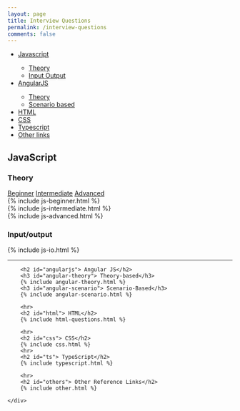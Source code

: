 ```yaml
---
layout: page 
title: Interview Questions 
permalink: /interview-questions 
comments: false
---
```

<div class="row justify-content-between">
    <div class="col-md-4">
        <div class="sticky-top sticky-top-80">
            <ul class="interview-sticky-menu">
                <li><a href="#js">Javascript</a></li>
                <ul class="interview-sticky-menu">
                    <li><a href="#js-theory">Theory</a></li>
                    <li><a href="#js-io">Input Output</a></li>
                </ul>
                <li><a href="#angularjs">AngularJS</a></li>
                <ul class="interview-sticky-menu">
                    <li><a href="#angular-theory">Theory</a></li>
                    <li><a href="#angular-scenario">Scenario based</a></li>
                </ul>
                <li><a href="#html">HTML</a></li>
                <li><a href="#css">CSS</a></li>
                <li><a href="#ts">Typescript</a></li>
                <li><a href="#others">Other links</a></li>
            </ul>
        </div>
    </div>
    <div class="col-md-8 pr-5">
        <h2 id="js">JavaScript</h2>
        <h3 id="js-theory">Theory</h3>
        <nav>
            <div class="nav nav-tabs" id="nav-tab" role="tablist">
                <a class="nav-item nav-link active" id="nav-home-tab" data-toggle="tab" href="#nav-b" role="tab"
                   aria-controls="nav-b" aria-selected="true">Beginner</a>
                <a class="nav-item nav-link" id="nav-profile-tab" data-toggle="tab" href="#nav-i" role="tab"
                   aria-controls="nav-i" aria-selected="false">Intermediate</a>
                <a class="nav-item nav-link" id="nav-contact-tab" data-toggle="tab" href="#nav-a" role="tab"
                   aria-controls="nav-a" aria-selected="false">Advanced</a>
            </div>
        </nav>
        <div class="tab-content" id="nav-tabContent">
            <div class="tab-pane fade show active" id="nav-b" role="tabpanel" aria-labelledby="nav-home-tab">
                {% include js-beginner.html %}
            </div>
            <div class="tab-pane fade" id="nav-i" role="tabpanel" aria-labelledby="nav-profile-tab">
                {% include js-intermediate.html %}
            </div>
            <div class="tab-pane fade" id="nav-a" role="tabpanel" aria-labelledby="nav-contact-tab">
                {% include js-advanced.html %}
            </div>
        </div>
        <h3 id="js-io"> Input/output </h3>
        {% include js-io.html %}
        <hr>

        <h2 id="angularjs"> Angular JS</h2>
        <h3 id="angular-theory"> Theory-based</h3>
        {% include angular-theory.html %}
        <h3 id="angular-scenario"> Scenario-Based</h3>
        {% include angular-scenario.html %}

        <hr>
        <h2 id="html"> HTML</h2>
        {% include html-questions.html %}

        <hr>
        <h2 id="css"> CSS</h2>
        {% include css.html %}
        <hr>
        <h2 id="ts"> TypeScript</h2>
        {% include typescript.html %}

        <hr>
        <h2 id="others"> Other Reference Links</h2>
        {% include other.html %}

    </div>
</div>




